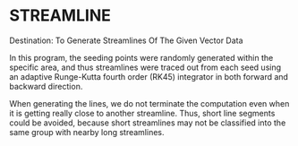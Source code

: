 # STREAMLINE
Destination: To Generate Streamlines Of The Given Vector Data

In this program, the seeding points were randomly generated within the specific area, and thus streamlines were traced out from each seed using an adaptive Runge-Kutta fourth order (RK45) integrator in both forward and backward direction. 

When generating the lines, we do not terminate the computation even when it is getting really close to another streamline. Thus, short line segments could be avoided, because short streamlines may not be classified into the same group with nearby long streamlines.
